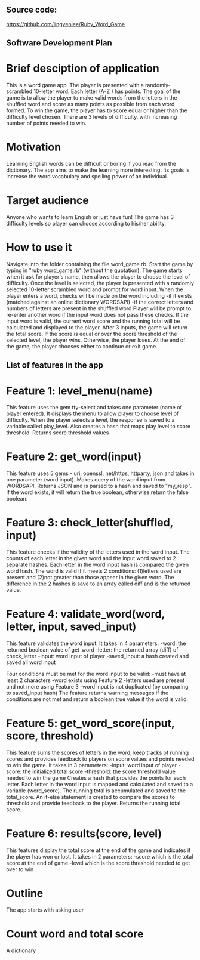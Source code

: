 ## Source code:

https://github.com/lingyenlee/Ruby_Word_Game

## Software Development Plan

# Brief desciption of application
This is a word game app. The player is presented with a randomly-scrambled 10-letter word. Each letter (A-Z ) has points. The goal of the game is to allow the player to make valid words from the letters in the shuffled word and score as many points as possible from each word formed. To win the game, the player has to score equal or higher than the difficulty level chosen. There are 3 levels of difficulty, with increasing number of points needed to win.

# Motivation
Learning English words can be difficult or boring if you read from the dictionary. The app aims to make the learning more interesting. Its goals is increase the word vocabulary and spelling power of an individual.

# Target audience
Anyone who wants to learn Engish or just have fun! The game has 3 difficulty levels so player can choose according to his/her ability. 

# How to use it
Navigate into the folder containing the file word_game.rb. Start the game by typing in "ruby word_game.rb" (without the quotation). The game starts when it ask for player's name, then allows the player to choose the level of difficulty. Once the level is selected, the player is presented with a randomly selected 10-letter scrambled word and prompt for word input. When the player enters a word, checks will be made on the word including
-if it exists (matched against an online dictionary WORDSAPI)
-if the correct letters and numbers of letters are present in the shuffled word
Player will be prompt to re-enter another word if the input word does not pass these checks. If the input word is valid, the current word score and the running total will be calculated and displayed to the player. After 3 inputs, the game will return the total score. If the score is equal or over the score threshold of the selected level, the player wins. Otherwise, the player loses. At the end of the game, the player chooses either to continue or exit game.
 
## List of features in the app

# Feature 1: level_menu(name)
This feature uses the gem tty-select and takes one parameter (name of player entered). It displays the menu to allow player to choose level of difficulty. When the player selects a level, the response is saved to a variable called play_level. 
Also creates a hash that maps play level to score threshold. Returns score threshold values 

# Feature 2: get_word(input) 
This feature uses 5 gems - uri, openssl, net/https, httparty, json and takes in one parameter (word input). Makes query of the word input from WORDSAPI. Returns JSON and is parsed to a hash and saved to "my_resp". If the word exists, it will return the true boolean, otherwise return the false boolean.

# Feature 3: check_letter(shuffled, input)
This feature checks if the validity of the letters used in the word input. The counts of each letter in the given word and the input word saved to 2 separate hashes. Each letter in the word input hash is compared the given word hash. The word is valid if it meets 2 conditions: (1)letters used are present and (2)not greater than those appear in the given word. The difference in the 2 hashes is save to an array called diff and is the returned value. 

# Feature 4: validate_word(word, letter, input, saved_input)
This feature validates the word input. It takes in 4 parameters:
-word: the returned boolean value of get_word
-letter: the returned array (diff) of check_letter
-input: word input of player 
-saved_input: a hash created and saved all word input 

Four conditions must be met for the word input to be valid:
-must have at least 2 characters
-word exists using Feature 2
-letters used are present and not more using Feature 3
-word input is not duplicated (by comparing to saved_input hash)
The feature returns warning messages if the conditions are not met and return a boolean true value if the word is valid.

 # Feature 5: get_word_score(input, score, threshold)
 This feature sums the scores of letters in the word, keep tracks of running scores and provides feedback to players on score values and points needed to win the game. It takes in 3 parameters:
 -input: word input of player
 -score: the initialized total score
 -threshold: the score threshold value needed to win the game
Creates a hash that provides the points for each letter. Each letter in the word input is mapped and calculated and saved to a variable (word_score). The running total is accumulated and saved to the total_score. An if-else statement is created to compare the scores to threshold and provide feedback to the player. Returns the running total score.

# Feature 6: results(score, level)
This features display the total score at the end of the game and indicates if the player has won or lost. It takes in 2 parameters:
-score which is the total score at the end of game
-level which is the score threshold needed to get over to win

# Outline 
The app starts with asking user


# Count word and total score
A dictionary 